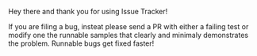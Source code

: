 Hey there and thank you for using Issue Tracker!

If you are filing a bug, insteat please send a PR with either a failing test or modify one the runnable samples that clearly and minimaly demonstrates the problem. Runnable bugs get fixed faster!
